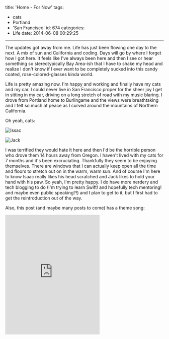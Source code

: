 title: 'Home - For Now'
tags:
  - cats
  - Portland
  - 'San Francisco'
id: 674
categories:
  - Life
date: 2014-06-08 00:29:25
---

The updates got away from me. Life has just been flowing one day to the next. A mix of sun and California and coding. Days will go by where I forget how I got here. It feels like I've always been here and then I see or hear something so stereotypically Bay Area-ish that I have to shake my head and realize I don't know if I ever want to be completely sucked into this candy coated, rose-colored-glasses kinda world.

Life is pretty amazing now. I'm happy and working and finally have my cats and my car. I could never live in San Francisco proper for the sheer joy I get in sitting in my car, driving on a long stretch of road with my music blaring. I drove from Portland home to Burlingame and the views were breathtaking and I felt so much at peace as I curved around the mountains of Northern California.

Oh yeah, cats:

![](http://res.cloudinary.com/leaena/image/upload/c_scale,h_800/v1402210118/2014-05-29_08_17_20_vlbrls.jpg "Issac")

![](http://res.cloudinary.com/leaena/image/upload/c_scale,h_800/v1402210105/2014-05-31_14_57_34_v1owna.jpg "Jack")

I was terrified they would hate it here and then I'd be the horrible person who drove them 14 hours away from Oregon. I haven't lived with my cats for 7 months and it's been excruciating. Thankfully they seem to be enjoying themselves. There are windows that I can actually keep open all the time and floors to stretch out on in the warm, warm sun. And of course I'm here to know Isaac really likes his head scratched and Jack likes to hold your hand with his paw. So yeah, I'm pretty happy. I do have more nerdery and tech blogging to do (I'm trying to learn Swift! and hopefully tech mentoring! and maybe even public speaking?!) and I plan to get to it, but I first had to get the reintroduction out of the way.

Also, this post (and maybe many posts to come) has a theme song:

<iframe src="https://embed.spotify.com/?uri=spotify:track:6ZapsNk1ZpaebNXAIohP9R" width="300" height="380" frameborder="0"></iframe>